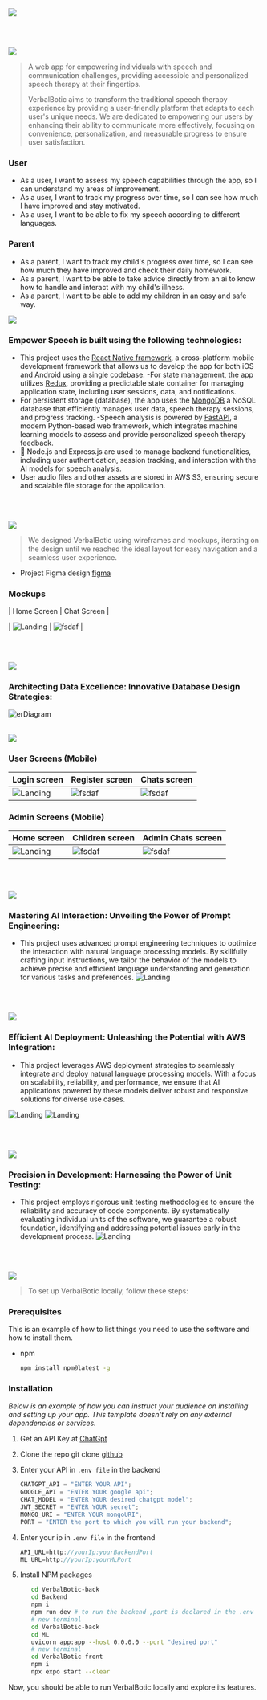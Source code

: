 <img src="./readme/title1.svg"/>

<br><br>

<!-- project philosophy -->
<img src="./readme/title2.svg"/>

> A web app for empowering individuals with speech and communication challenges, providing accessible and personalized speech therapy at their fingertips.
>
> VerbalBotic aims to transform the traditional speech therapy experience by providing a user-friendly platform that adapts to each user's unique needs. We are dedicated to empowering our users by enhancing their ability to communicate more effectively, focusing on convenience, personalization, and measurable progress to ensure user satisfaction.

### User

- As a user, I want to assess my speech capabilities through the app, so I can understand my areas of improvement.
- As a user, I want to track my progress over time, so I can see how much I have improved and stay motivated.
- As a user, I want to be able to fix my speech according to different languages.
### Parent

- As a parent, I want to track my child's progress over time, so I can see how much they have improved and check their daily homework.
- As a parent, I want to be able to take advice directly from an ai to know how to handle and interact with my child's illness.
- As a parent, I want to be able to add my children in an easy and safe way.
<!-- Tech stack -->
<img src="./readme/title3.svg"/>

### Empower Speech is built using the following technologies:

- This project uses the [React Native framework](https://reactnative.dev/), a cross-platform mobile development framework that allows us to develop the app for both iOS and Android using a single codebase.
  -For state management, the app utilizes [Redux](https://redux.js.org/), providing a predictable state container for managing application state, including user sessions, data, and notifications.
- For persistent storage (database), the app uses the [MongoDB](https://www.mongodb.com/) a NoSQL database that efficiently manages user data, speech therapy sessions, and progress tracking.
  -Speech analysis is powered by [FastAPI](https://fastapi.tiangolo.com/), a modern Python-based web framework, which integrates machine learning models to assess and provide personalized speech therapy feedback.
- 🚨 Node.js and Express.js are used to manage backend functionalities, including user authentication, session tracking, and interaction with the AI models for speech analysis.
- User audio files and other assets are stored in AWS S3, ensuring secure and scalable file storage for the application.

<br><br>

<!-- UI UX -->
<img src="./readme/title4.svg"/>

> We designed VerbalBotic using wireframes and mockups, iterating on the design until we reached the ideal layout for easy navigation and a seamless user experience.

- Project Figma design [figma](https://www.figma.com/design/lYKnKzfIaeIFI1TjHdQoq5/VerbalBotic?node-id=0-1&t=BDcVcfxbKnYdKN40-1)

### Mockups

| Home Screen | Chat Screen |

| ![Landing](./readme/demo/homeMockup.png) | ![fsdaf](./readme/demo/chatsMockups.png) |

<br><br>

<!-- Database Design -->
<img src="./readme/title5.svg"/>

### Architecting Data Excellence: Innovative Database Design Strategies:

![erDiagram](./readme/demo/erDiagram.png)
<br><br>

<!-- Implementation -->
<img src="./readme/title6.svg"/>

### User Screens (Mobile)

| Login screen                         | Register screen                       | Chats screen                            |
| ------------------------------------ | ------------------------------------- | --------------------------------------- |
| ![Landing](./readme/demo/Login.jpeg) | ![fsdaf](./readme/demo/register.jpeg) | ![fsdaf](./readme/demo/childChats.jpeg) |

### Admin Screens (Mobile)

| Home screen                              | Children screen                       | Admin Chats screen                      |
| ---------------------------------------- | ------------------------------------- | --------------------------------------- |
| ![Landing](./readme/demo/adminHome.jpeg) | ![fsdaf](./readme/demo/children.jpeg) | ![fsdaf](./readme/demo/adminchats.jpeg) |

<br><br>

<!-- Prompt Engineering -->
<img src="./readme/title7.svg"/>

### Mastering AI Interaction: Unveiling the Power of Prompt Engineering:

- This project uses advanced prompt engineering techniques to optimize the interaction with natural language processing models. By skillfully crafting input instructions, we tailor the behavior of the models to achieve precise and efficient language understanding and generation for various tasks and preferences.
  ![Landing](./readme/demo/prompt.png)

<br><br>

<!-- AWS Deployment -->
<img src="./readme/title8.svg"/>

### Efficient AI Deployment: Unleashing the Potential with AWS Integration:

- This project leverages AWS deployment strategies to seamlessly integrate and deploy natural language processing models. With a focus on scalability, reliability, and performance, we ensure that AI applications powered by these models deliver robust and responsive solutions for diverse use cases.

![Landing](./readme/demo/awsDeployment.png)
![Landing](./readme/demo/postmanGif.gif)

<br><br>

<!-- Unit Testing -->
<img src="./readme/title9.svg"/>

### Precision in Development: Harnessing the Power of Unit Testing:

- This project employs rigorous unit testing methodologies to ensure the reliability and accuracy of code components. By systematically evaluating individual units of the software, we guarantee a robust foundation, identifying and addressing potential issues early in the development process.
  ![Landing](./readme/demo/unitTesting.jpeg)

<br><br>

<!-- How to run -->
<img src="./readme/title10.svg"/>

> To set up VerbalBotic locally, follow these steps:

### Prerequisites

This is an example of how to list things you need to use the software and how to install them.

- npm
  ```sh
  npm install npm@latest -g
  ```

### Installation

_Below is an example of how you can instruct your audience on installing and setting up your app. This template doesn't rely on any external dependencies or services._

1. Get an API Key at [ChatGpt](https://openai.com)
2. Clone the repo
   git clone [github](https://github.com/hadi-karnib/VerbalBotic.git)
3. Enter your API in `.env file` in the backend

   ```js
   CHATGPT_API = "ENTER YOUR API";
   GOOGLE_API = "ENTER YOUR google api";
   CHAT_MODEL = "ENTER YOUR desired chatgpt model";
   JWT_SECRET = "ENTER YOUR secret";
   MONGO_URI = "ENTER YOUR mongoURI";
   PORT = "ENTER the port to which you will run your backend";
   ```

4. Enter your ip in `.env file` in the frontend

   ```js
   API_URL=http://yourIp:yourBackendPort
   ML_URL=http://yourIp:yourMLPort
   ```

5. Install NPM packages

   ```sh
      cd VerbalBotic-back
      cd Backend
      npm i
      npm run dev # to run the backend ,port is declared in the .env
      # new terminal
      cd VerbalBotic-back
      cd ML
      uvicorn app:app --host 0.0.0.0 --port "desired port"
      # new terminal
      cd VerbalBotic-front
      npm i
      npx expo start --clear
   ```

Now, you should be able to run VerbalBotic locally and explore its features.
